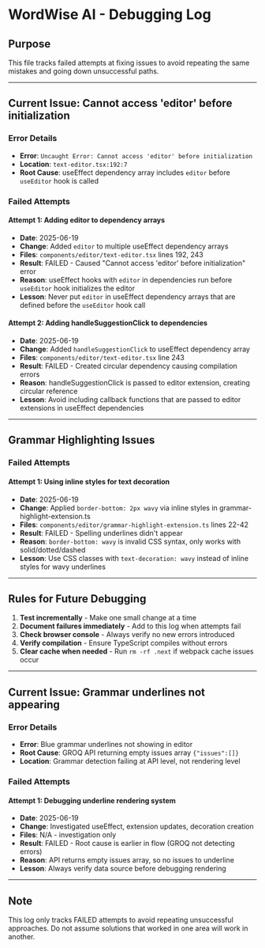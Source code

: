 # WordWise AI - Debugging Log

## Purpose
This file tracks failed attempts at fixing issues to avoid repeating the same mistakes and going down unsuccessful paths.

---

## Current Issue: Cannot access 'editor' before initialization

### Error Details
- **Error**: `Uncaught Error: Cannot access 'editor' before initialization`
- **Location**: `text-editor.tsx:192:7`
- **Root Cause**: useEffect dependency array includes `editor` before `useEditor` hook is called

### Failed Attempts

#### Attempt 1: Adding editor to dependency arrays
- **Date**: 2025-06-19
- **Change**: Added `editor` to multiple useEffect dependency arrays
- **Files**: `components/editor/text-editor.tsx` lines 192, 243
- **Result**: FAILED - Caused "Cannot access 'editor' before initialization" error
- **Reason**: useEffect hooks with `editor` in dependencies run before `useEditor` hook initializes the editor
- **Lesson**: Never put `editor` in useEffect dependency arrays that are defined before the `useEditor` hook call

#### Attempt 2: Adding handleSuggestionClick to dependencies
- **Date**: 2025-06-19  
- **Change**: Added `handleSuggestionClick` to useEffect dependency array
- **Files**: `components/editor/text-editor.tsx` line 243
- **Result**: FAILED - Created circular dependency causing compilation errors
- **Reason**: handleSuggestionClick is passed to editor extension, creating circular reference
- **Lesson**: Avoid including callback functions that are passed to editor extensions in useEffect dependencies

---

## Grammar Highlighting Issues

### Failed Attempts

#### Attempt 1: Using inline styles for text decoration
- **Date**: 2025-06-19
- **Change**: Applied `border-bottom: 2px wavy` via inline styles in grammar-highlight-extension.ts
- **Files**: `components/editor/grammar-highlight-extension.ts` lines 22-42
- **Result**: FAILED - Spelling underlines didn't appear
- **Reason**: `border-bottom: wavy` is invalid CSS syntax, only works with solid/dotted/dashed
- **Lesson**: Use CSS classes with `text-decoration: wavy` instead of inline styles for wavy underlines

---

## Rules for Future Debugging

1. **Test incrementally** - Make one small change at a time
2. **Document failures immediately** - Add to this log when attempts fail
3. **Check browser console** - Always verify no new errors introduced
4. **Verify compilation** - Ensure TypeScript compiles without errors
5. **Clear cache when needed** - Run `rm -rf .next` if webpack cache issues occur

---

## Current Issue: Grammar underlines not appearing

### Error Details
- **Error**: Blue grammar underlines not showing in editor
- **Root Cause**: GROQ API returning empty issues array `{"issues":[]}`
- **Location**: Grammar detection failing at API level, not rendering level

### Failed Attempts

#### Attempt 1: Debugging underline rendering system
- **Date**: 2025-06-19
- **Change**: Investigated useEffect, extension updates, decoration creation
- **Files**: N/A - investigation only
- **Result**: FAILED - Root cause is earlier in flow (GROQ not detecting errors)
- **Reason**: API returns empty issues array, so no issues to underline
- **Lesson**: Always verify data source before debugging rendering

---

## Note
This log only tracks FAILED attempts to avoid repeating unsuccessful approaches. Do not assume solutions that worked in one area will work in another.